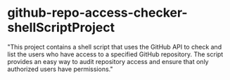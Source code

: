 # github-repo-access-checker-shellScriptProject
"This project contains a shell script that uses the GitHub API to check and list the users who have access to a specified GitHub repository. The script provides an easy way to audit repository access and ensure that only authorized users have permissions."
